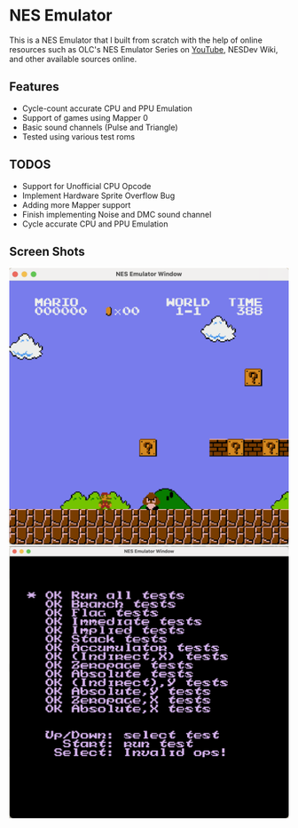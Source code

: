 # NES Emulator #

This is a NES Emulator that I built from scratch with the help of online resources such as OLC's NES Emulator Series on [YouTube](https://www.youtube.com/watch?v=nViZg02IMQo&list=PLrOv9FMX8xJHqMvSGB_9G9nZZ_4IgteYf), NESDev Wiki, and other available sources online.

## Features ##

* Cycle-count accurate CPU and PPU Emulation
* Support of games using Mapper 0
* Basic sound channels (Pulse and Triangle)
* Tested using various test roms

## TODOS ##

* Support for Unofficial CPU Opcode
* Implement Hardware Sprite Overflow Bug
* Adding more Mapper support
* Finish implementing Noise and DMC sound channel
* Cycle accurate CPU and PPU Emulation

## Screen Shots ##

![Super Mario Bros.](./images/mario.png)
![NESTEST ROM](./images/nestest.png)
